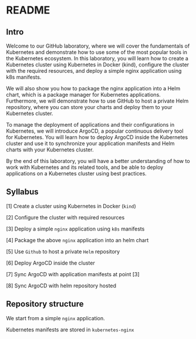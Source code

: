 # README

## Intro

Welcome to our GitHub laboratory, where we will cover the fundamentals of Kubernetes and demonstrate how to use some of the most popular tools in the Kubernetes ecosystem. In this laboratory, you will learn how to create a Kubernetes cluster using Kubernetes in Docker (kind), configure the cluster with the required resources, and deploy a simple nginx application using k8s manifests.

We will also show you how to package the nginx application into a Helm chart, which is a package manager for Kubernetes applications. Furthermore, we will demonstrate how to use GitHub to host a private Helm repository, where you can store your charts and deploy them to your Kubernetes cluster.

To manage the deployment of applications and their configurations in Kubernetes, we will introduce ArgoCD, a popular continuous delivery tool for Kubernetes. You will learn how to deploy ArgoCD inside the Kubernetes cluster and use it to synchronize your application manifests and Helm charts with your Kubernetes cluster.

By the end of this laboratory, you will have a better understanding of how to work with Kubernetes and its related tools, and be able to deploy applications on a Kubernetes cluster using best practices.


## Syllabus

[1] Create a cluster using Kubernetes in Docker (`kind`)

[2] Configure the cluster with required resources

[3] Deploy a simple `nginx` application using `k8s` manifests

[4] Package the above `nginx` application into an helm chart

[5] Use `Github` to host a private `Helm` repository

[6] Deploy ArgoCD inside the cluster

[7] Sync ArgoCD with application manifests at point [3]

[8] Sync ArgoCD with helm repository hosted 

## Repository structure

We start from a simple `nginx` application.

Kubernetes manifests are stored  in `kubernetes-nginx`


